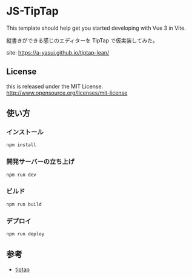 # JS-TipTap

This template should help get you started developing with Vue 3 in Vite.

縦書きができる感じのエディターを TipTap で仮実装してみた。

site: https://a-yasui.github.io/tiptap-lean/

## License

this is released under the MIT License. http://www.opensource.org/licenses/mit-license

## 使い方

### インストール

```bash
npm install
```

### 開発サーバーの立ち上げ

```bash
npm run dev
```

### ビルド

```bash
npm run build
```

### デプロイ

```bash
npm run deploy
```

## 参考

- [tiptap](https://www.tiptap.dev/)
